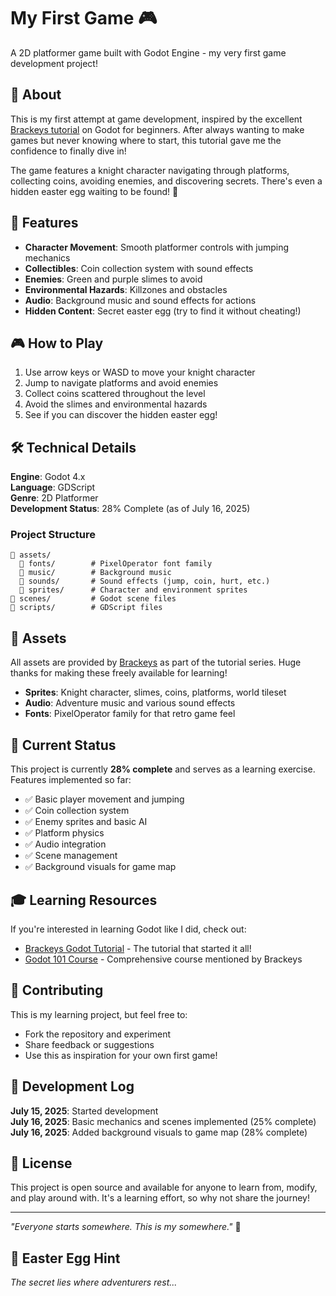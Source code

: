 # My First Game 🎮

A 2D platformer game built with Godot Engine - my very first game development project!

## 🎯 About

This is my first attempt at game development, inspired by the excellent [Brackeys tutorial](https://www.youtube.com/watch?v=LOhfqjmasi0) on Godot for beginners. After always wanting to make games but never knowing where to start, this tutorial gave me the confidence to finally dive in!

The game features a knight character navigating through platforms, collecting coins, avoiding enemies, and discovering secrets. There's even a hidden easter egg waiting to be found! 🎪

## 🚀 Features

- **Character Movement**: Smooth platformer controls with jumping mechanics
- **Collectibles**: Coin collection system with sound effects
- **Enemies**: Green and purple slimes to avoid
- **Environmental Hazards**: Killzones and obstacles
- **Audio**: Background music and sound effects for actions
- **Hidden Content**: Secret easter egg (try to find it without cheating!)

## 🎮 How to Play

1. Use arrow keys or WASD to move your knight character
2. Jump to navigate platforms and avoid enemies
3. Collect coins scattered throughout the level
4. Avoid the slimes and environmental hazards
5. See if you can discover the hidden easter egg!

## 🛠️ Technical Details

**Engine**: Godot 4.x  
**Language**: GDScript  
**Genre**: 2D Platformer  
**Development Status**: 28% Complete (as of July 16, 2025)

### Project Structure
```
📁 assets/
  📁 fonts/        # PixelOperator font family
  📁 music/        # Background music
  📁 sounds/       # Sound effects (jump, coin, hurt, etc.)
  📁 sprites/      # Character and environment sprites
📁 scenes/         # Godot scene files
📁 scripts/        # GDScript files
```

## 🎨 Assets

All assets are provided by [Brackeys](https://www.youtube.com/@Brackeys) as part of the tutorial series. Huge thanks for making these freely available for learning!

- **Sprites**: Knight character, slimes, coins, platforms, world tileset
- **Audio**: Adventure music and various sound effects
- **Fonts**: PixelOperator family for that retro game feel

## 🚧 Current Status

This project is currently **28% complete** and serves as a learning exercise. Features implemented so far:

- ✅ Basic player movement and jumping
- ✅ Coin collection system
- ✅ Enemy sprites and basic AI
- ✅ Platform physics
- ✅ Audio integration
- ✅ Scene management
- ✅ Background visuals for game map

## 🎓 Learning Resources

If you're interested in learning Godot like I did, check out:
- [Brackeys Godot Tutorial](https://www.youtube.com/watch?v=LOhfqjmasi0) - The tutorial that started it all!
- [Godot 101 Course](https://academy.zenva.com/product/godot-101-game-engine-foundations/?utm_source=youtube&utm_medium=partner&utm_campaign=partner-youtube-brackeys-2024&utm_content=partner-youtube-brackeys-202401) - Comprehensive course mentioned by Brackeys

## 🤝 Contributing

This is my learning project, but feel free to:
- Fork the repository and experiment
- Share feedback or suggestions
- Use this as inspiration for your own first game!

## 📝 Development Log

**July 15, 2025**: Started development  
**July 16, 2025**: Basic mechanics and scenes implemented (25% complete)  
**July 16, 2025**: Added background visuals to game map (28% complete)

## 📄 License

This project is open source and available for anyone to learn from, modify, and play around with. It's a learning effort, so why not share the journey!

---

*"Everyone starts somewhere. This is my somewhere."* 🌟

## 🎪 Easter Egg Hint

*The secret lies where adventurers rest...*